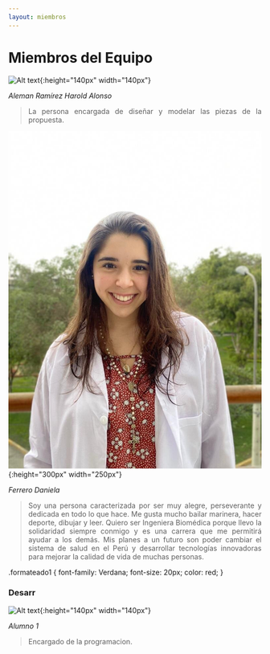 ```yaml
---
layout: miembros
---
```

# Miembros del Equipo

![Alt text](/miembros/disenador.jpg){:height="140px" width="140px"}

*Aleman Ramírez Harold Alonso*
><div style="text-align: justify"> La persona encargada de diseñar y modelar las piezas de la propuesta.</div>

![Alt text](/miembros/danielaF.jpg){:height="300px" width="250px"} 

*Ferrero Daniela*
><div style="text-align: justify">Soy una persona caracterizada por ser muy alegre, perseverante y dedicada en todo lo que hace. Me gusta mucho bailar marinera, hacer deporte, dibujar y leer. Quiero ser Ingeniera Biomédica porque llevo la solidaridad siempre conmigo y es una carrera que me permitirá ayudar a los demás. Mis planes a un futuro son poder cambiar el sistema de salud en el Perú y desarrollar tecnologías innovadoras para mejorar la calidad de vida de muchas personas.</div>
.formateado1 {
  font-family: Verdana;
  font-size: 20px;
  color: red;
}

### Desarr
![Alt text](/miembros/desarrollador.jpg){:height="140px" width="140px"}

*Alumno 1*
><div style="text-align: justify"> Encargado de la programacion.</div>
